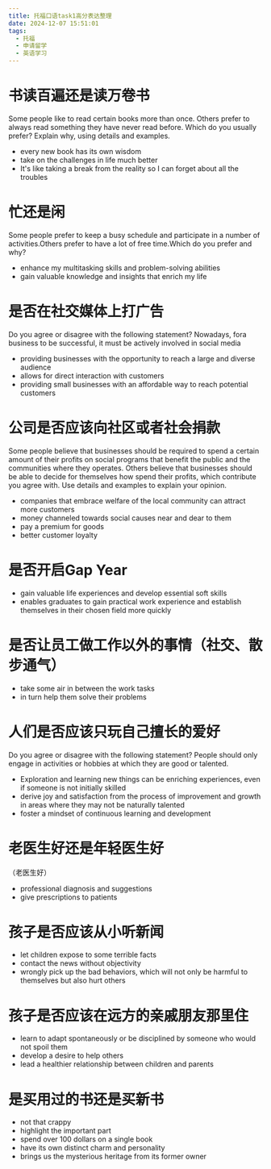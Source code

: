 ```yaml
---
title: 托福口语task1高分表达整理
date: 2024-12-07 15:51:01
tags:
  - 托福
  - 申请留学
  - 英语学习
---
```

# 书读百遍还是读万卷书
Some people like to read certain books more than once. Others prefer to always read something they have never read before. Which do you usually prefer? Explain why, using details and examples.

-  every new book has its own wisdom
- take on the challenges in life much better
- It's like taking a break from the reality so I can forget about all the troubles

# 忙还是闲
Some people prefer to keep a busy schedule and participate in a number of activities.Others prefer to have a lot of free time.Which do you prefer and why?

- enhance my multitasking skills and problem-solving abilities
- gain valuable knowledge and insights that enrich my life

# 是否在社交媒体上打广告
Do you agree or disagree with the following statement? Nowadays, fora business to be successful, it must be actively involved in social media

- providing businesses with the opportunity to reach a large and diverse audience
- allows for direct interaction with customers
- providing small businesses with an affordable way to reach potential customers

# 公司是否应该向社区或者社会捐款
Some people believe that businesses should be required to spend a certain amount of their profits on social programs that benefit the public and the communities where they operates. Others believe that businesses should be able to decide for themselves how spend their profits, which contribute you agree with. Use details and examples to explain your opinion.

- companies that embrace welfare of the local community can attract more customers
- money channeled towards social causes near and dear to them
- pay a premium for goods 
- better customer loyalty

# 是否开启Gap Year
- gain valuable life experiences and develop essential soft skills
- enables graduates to gain practical work experience and establish themselves in their chosen field more quickly

# 是否让员工做工作以外的事情（社交、散步通气）

- take some air in between the work tasks
- in turn help them solve their problems

# 人们是否应该只玩自己擅长的爱好
Do you agree or disagree with the following statement? People should only engage in activities or hobbies at which they are good or talented.

- Exploration and learning new things can be enriching experiences, even if someone is not initially skilled
- derive joy and satisfaction from the process of improvement and growth in areas where they may not be naturally talented
- foster a mindset of continuous learning and development

# 老医生好还是年轻医生好
（老医生好）
- professional diagnosis and suggestions
- give prescriptions to patients

# 孩子是否应该从小听新闻
- let children expose to some terrible facts
- contact the news without objectivity
- wrongly pick up the bad behaviors, which will not only be harmful to themselves but also hurt others

# 孩子是否应该在远方的亲戚朋友那里住
- learn to adapt spontaneously or be disciplined by someone who would not spoil them
- develop a desire to help others
- lead a healthier relationship between children and parents

# 是买用过的书还是买新书
- not that crappy
- highlight the important part
- spend over 100 dollars on a single book
- have its own distinct charm and personality
- brings us the mysterious heritage from its former owner